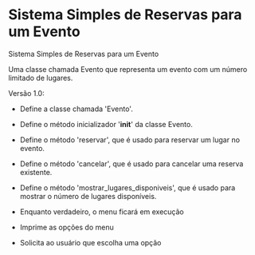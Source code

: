 # Sistema Simples de Reservas para um Evento
Sistema Simples de Reservas para um Evento

Uma classe chamada Evento que representa um evento com um número limitado de lugares. 

Versão 1.0:

- Define a classe chamada 'Evento'. 

- Define o método inicializador '__init__' da classe Evento.

- Define o método 'reservar', que é usado para reservar um lugar no evento.

- Define o método 'cancelar', que é usado para cancelar uma reserva existente.

- Define o método 'mostrar_lugares_disponiveis', que é usado para mostrar o número de lugares disponíveis.

- Enquanto verdadeiro, o menu ficará em execução

- Imprime as opções do menu

- Solicita ao usuário que escolha uma opção
